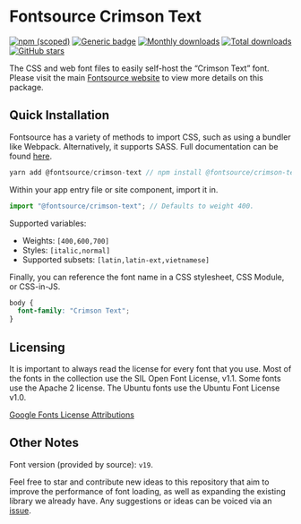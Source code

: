 # Fontsource Crimson Text

[![npm (scoped)](https://img.shields.io/npm/v/@fontsource/crimson-text?color=brightgreen)](https://www.npmjs.com/package/@fontsource/crimson-text) [![Generic badge](https://img.shields.io/badge/fontsource-passing-brightgreen)](https://github.com/fontsource/fontsource) [![Monthly downloads](https://badgen.net/npm/dm/@fontsource/crimson-text)](https://github.com/fontsource/fontsource) [![Total downloads](https://badgen.net/npm/dt/@fontsource/crimson-text)](https://github.com/fontsource/fontsource) [![GitHub stars](https://img.shields.io/github/stars/fontsource/fontsource.svg?style=social&label=Star)](https://github.com/fontsource/fontsource/stargazers)

The CSS and web font files to easily self-host the “Crimson Text” font. Please visit the main [Fontsource website](https://fontsource.org/fonts/crimson-text) to view more details on this package.

## Quick Installation

Fontsource has a variety of methods to import CSS, such as using a bundler like Webpack. Alternatively, it supports SASS. Full documentation can be found [here](https://fontsource.org/docs/introduction).

```javascript
yarn add @fontsource/crimson-text // npm install @fontsource/crimson-text
```

Within your app entry file or site component, import it in.

```javascript
import "@fontsource/crimson-text"; // Defaults to weight 400.
```

Supported variables:

- Weights: `[400,600,700]`
- Styles: `[italic,normal]`
- Supported subsets: `[latin,latin-ext,vietnamese]`

Finally, you can reference the font name in a CSS stylesheet, CSS Module, or CSS-in-JS.

```css
body {
  font-family: "Crimson Text";
}
```

## Licensing

It is important to always read the license for every font that you use.
Most of the fonts in the collection use the SIL Open Font License, v1.1. Some fonts use the Apache 2 license. The Ubuntu fonts use the Ubuntu Font License v1.0.

[Google Fonts License Attributions](https://fonts.google.com/attribution)

## Other Notes

Font version (provided by source): `v19`.

Feel free to star and contribute new ideas to this repository that aim to improve the performance of font loading, as well as expanding the existing library we already have. Any suggestions or ideas can be voiced via an [issue](https://github.com/fontsource/fontsource/issues).
